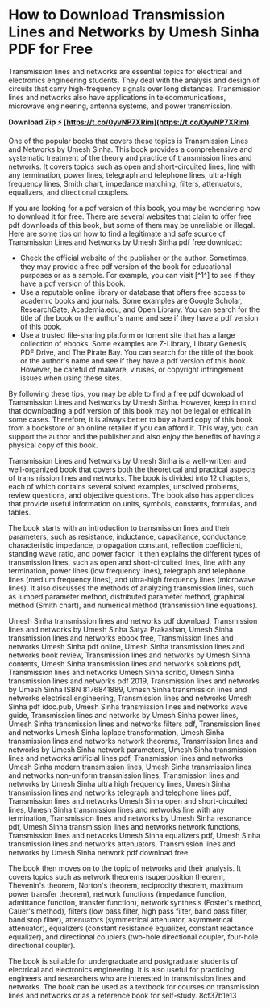 # How to Download Transmission Lines and Networks by Umesh Sinha PDF for Free
 
Transmission lines and networks are essential topics for electrical and electronics engineering students. They deal with the analysis and design of circuits that carry high-frequency signals over long distances. Transmission lines and networks also have applications in telecommunications, microwave engineering, antenna systems, and power transmission.
 
**Download Zip ⚡ [https://t.co/0yvNP7XRim](https://t.co/0yvNP7XRim)**


 
One of the popular books that covers these topics is Transmission Lines and Networks by Umesh Sinha. This book provides a comprehensive and systematic treatment of the theory and practice of transmission lines and networks. It covers topics such as open and short-circuited lines, line with any termination, power lines, telegraph and telephone lines, ultra-high frequency lines, Smith chart, impedance matching, filters, attenuators, equalizers, and directional couplers.
 
If you are looking for a pdf version of this book, you may be wondering how to download it for free. There are several websites that claim to offer free pdf downloads of this book, but some of them may be unreliable or illegal. Here are some tips on how to find a legitimate and safe source of Transmission Lines and Networks by Umesh Sinha pdf free download:
 
- Check the official website of the publisher or the author. Sometimes, they may provide a free pdf version of the book for educational purposes or as a sample. For example, you can visit [^1^] to see if they have a pdf version of this book.
- Use a reputable online library or database that offers free access to academic books and journals. Some examples are Google Scholar, ResearchGate, Academia.edu, and Open Library. You can search for the title of the book or the author's name and see if they have a pdf version of this book.
- Use a trusted file-sharing platform or torrent site that has a large collection of ebooks. Some examples are Z-Library, Library Genesis, PDF Drive, and The Pirate Bay. You can search for the title of the book or the author's name and see if they have a pdf version of this book. However, be careful of malware, viruses, or copyright infringement issues when using these sites.

By following these tips, you may be able to find a free pdf download of Transmission Lines and Networks by Umesh Sinha. However, keep in mind that downloading a pdf version of this book may not be legal or ethical in some cases. Therefore, it is always better to buy a hard copy of this book from a bookstore or an online retailer if you can afford it. This way, you can support the author and the publisher and also enjoy the benefits of having a physical copy of this book.
  
Transmission Lines and Networks by Umesh Sinha is a well-written and well-organized book that covers both the theoretical and practical aspects of transmission lines and networks. The book is divided into 12 chapters, each of which contains several solved examples, unsolved problems, review questions, and objective questions. The book also has appendices that provide useful information on units, symbols, constants, formulas, and tables.
 
The book starts with an introduction to transmission lines and their parameters, such as resistance, inductance, capacitance, conductance, characteristic impedance, propagation constant, reflection coefficient, standing wave ratio, and power factor. It then explains the different types of transmission lines, such as open and short-circuited lines, line with any termination, power lines (low frequency lines), telegraph and telephone lines (medium frequency lines), and ultra-high frequency lines (microwave lines). It also discusses the methods of analyzing transmission lines, such as lumped parameter method, distributed parameter method, graphical method (Smith chart), and numerical method (transmission line equations).
 
Umesh Sinha transmission lines and networks pdf download,  Transmission lines and networks by Umesh Sinha Satya Prakashan,  Umesh Sinha transmission lines and networks ebook free,  Transmission lines and networks Umesh Sinha pdf online,  Umesh Sinha transmission lines and networks book review,  Transmission lines and networks by Umesh Sinha contents,  Umesh Sinha transmission lines and networks solutions pdf,  Transmission lines and networks Umesh Sinha scribd,  Umesh Sinha transmission lines and networks pdf 2019,  Transmission lines and networks by Umesh Sinha ISBN 8176841889,  Umesh Sinha transmission lines and networks electrical engineering,  Transmission lines and networks Umesh Sinha pdf idoc.pub,  Umesh Sinha transmission lines and networks wave guide,  Transmission lines and networks by Umesh Sinha power lines,  Umesh Sinha transmission lines and networks filters pdf,  Transmission lines and networks Umesh Sinha laplace transformation,  Umesh Sinha transmission lines and networks network theorems,  Transmission lines and networks by Umesh Sinha network parameters,  Umesh Sinha transmission lines and networks artificial lines pdf,  Transmission lines and networks Umesh Sinha modern transmission lines,  Umesh Sinha transmission lines and networks non-uniform transmission lines,  Transmission lines and networks by Umesh Sinha ultra high frequency lines,  Umesh Sinha transmission lines and networks telegraph and telephone lines pdf,  Transmission lines and networks Umesh Sinha open and short-circuited lines,  Umesh Sinha transmission lines and networks line with any termination,  Transmission lines and networks by Umesh Sinha resonance pdf,  Umesh Sinha transmission lines and networks network functions,  Transmission lines and networks Umesh Sinha equalizers pdf,  Umesh Sinha transmission lines and networks attenuators,  Transmission lines and networks by Umesh Sinha network pdf download free
 
The book then moves on to the topic of networks and their analysis. It covers topics such as network theorems (superposition theorem, Thevenin's theorem, Norton's theorem, reciprocity theorem, maximum power transfer theorem), network functions (impedance function, admittance function, transfer function), network synthesis (Foster's method, Cauer's method), filters (low pass filter, high pass filter, band pass filter, band stop filter), attenuators (symmetrical attenuator, asymmetrical attenuator), equalizers (constant resistance equalizer, constant reactance equalizer), and directional couplers (two-hole directional coupler, four-hole directional coupler).
 
The book is suitable for undergraduate and postgraduate students of electrical and electronics engineering. It is also useful for practicing engineers and researchers who are interested in transmission lines and networks. The book can be used as a textbook for courses on transmission lines and networks or as a reference book for self-study.
 8cf37b1e13
 
